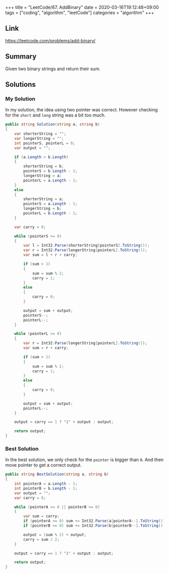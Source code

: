 +++
title = "LeetCode/67. AddBinary"
date = 2020-03-16T19:12:48+09:00
tags = ["coding", "algorithm", "leetCode"]
categories = "algorithm"
+++

<div class="description">

## Link

https://leetcode.com/problems/add-binary/

## Summary

Given two binary strings and return their sum. <br/>

## Solutions

### My Solution

In my solution, the idea using two pointer was correct. However checking for the `short` and `long` string was a bit too much.

```cs
public string Solution(string a, string b)
{
	var shorterString = "";
	var longerString = "";
	int pointerS, pointerL = 0;
	var output = "";

	if (a.Length > b.Length)
	{
		shorterString = b;
		pointerS = b.Length - 1;
		longerString = a;
		pointerL = a.Length - 1;
	}
	else
	{
		shorterString = a;
		pointerS = a.Length - 1;
		longerString = b;
		pointerL = b.Length - 1;
	}

	var carry = 0;

	while (pointerS >= 0)
	{
		var l = Int32.Parse(shorterString[pointerS].ToString());
		var r = Int32.Parse(longerString[pointerL].ToString());
		var sum = l + r + carry;

		if (sum > 1)
		{
			sum = sum % 2;
			carry = 1;
		}
		else
		{
			carry = 0;
		}

		output = sum + output;
		pointerS--;
		pointerL--;
	}

	while (pointerL >= 0)
	{
		var r = Int32.Parse(longerString[pointerL].ToString());
		var sum = r + carry;

		if (sum > 1)
		{
			sum = sum % 2;
			carry = 1;
		}
		else
		{
			carry = 0;
		}

		output = sum + output;
		pointerL--;
	}

	output = carry == 1 ? "1" + output : output;

	return output;
}
```

### Best Solution

In the best solution, we only check for the `pointer` is bigger than `0`. And then move pointer to get a correct output.

```cs
public string BestSolution(string a, string b)
{
	int pointerA = a.Length - 1;
	int pointerB = b.Length - 1;
	var output = "";
	var carry = 0;

	while (pointerA >= 0 || pointerB >= 0)
	{
		var sum = carry;
		if (pointerA >= 0) sum += Int32.Parse(a[pointerA--].ToString());
		if (pointerB >= 0) sum += Int32.Parse(b[pointerB--].ToString());

		output = (sum % 2) + output;
		carry = sum / 2;
	}

	output = carry == 1 ? "1" + output : output;

	return output;
}
```
